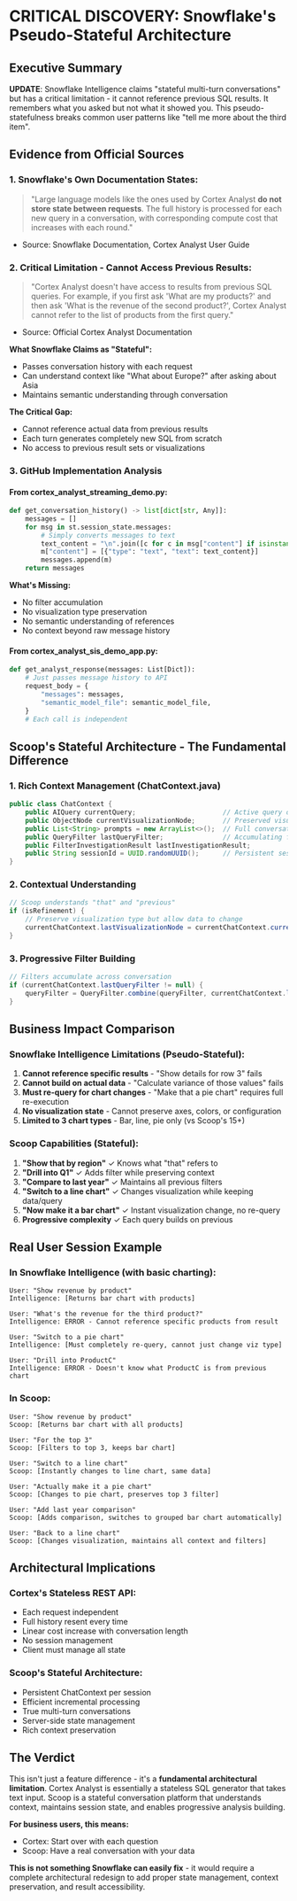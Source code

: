# CRITICAL DISCOVERY: Snowflake's Pseudo-Stateful Architecture

## Executive Summary  
**UPDATE**: Snowflake Intelligence claims "stateful multi-turn conversations" but has a critical limitation - it cannot reference previous SQL results. It remembers what you asked but not what it showed you. This pseudo-statefulness breaks common user patterns like "tell me more about the third item".

## Evidence from Official Sources

### 1. Snowflake's Own Documentation States:
> "Large language models like the ones used by Cortex Analyst **do not store state between requests**. The full history is processed for each new query in a conversation, with corresponding compute cost that increases with each round."
- Source: Snowflake Documentation, Cortex Analyst User Guide

### 2. Critical Limitation - Cannot Access Previous Results:
> "Cortex Analyst doesn't have access to results from previous SQL queries. For example, if you first ask 'What are my products?' and then ask 'What is the revenue of the second product?', Cortex Analyst cannot refer to the list of products from the first query."
- Source: Official Cortex Analyst Documentation

**What Snowflake Claims as "Stateful":**
- Passes conversation history with each request
- Can understand context like "What about Europe?" after asking about Asia
- Maintains semantic understanding through conversation

**The Critical Gap:**
- Cannot reference actual data from previous results
- Each turn generates completely new SQL from scratch
- No access to previous result sets or visualizations

### 3. GitHub Implementation Analysis

#### From cortex_analyst_streaming_demo.py:
```python
def get_conversation_history() -> list[dict[str, Any]]:
    messages = []
    for msg in st.session_state.messages:
        # Simply converts messages to text
        text_content = "\n".join([c for c in msg["content"] if isinstance(c, str)])
        m["content"] = [{"type": "text", "text": text_content}]
        messages.append(m)
    return messages
```

**What's Missing:**
- No filter accumulation
- No visualization type preservation
- No semantic understanding of references
- No context beyond raw message history

#### From cortex_analyst_sis_demo_app.py:
```python
def get_analyst_response(messages: List[Dict]):
    # Just passes message history to API
    request_body = {
        "messages": messages,
        "semantic_model_file": semantic_model_file,
    }
    # Each call is independent
```

## Scoop's Stateful Architecture - The Fundamental Difference

### 1. Rich Context Management (ChatContext.java)
```java
public class ChatContext {
    public AIQuery currentQuery;                      // Active query object
    public ObjectNode currentVisualizationNode;       // Preserved visualization
    public List<String> prompts = new ArrayList<>();  // Full conversation
    public QueryFilter lastQueryFilter;               // Accumulating filters
    public FilterInvestigationResult lastInvestigationResult;
    public String sessionId = UUID.randomUUID();      // Persistent session
}
```

### 2. Contextual Understanding
```java
// Scoop understands "that" and "previous"
if (isRefinement) {
    // Preserve visualization type but allow data to change
    currentChatContext.lastVisualizationNode = currentChatContext.currentVisualizationNode;
}
```

### 3. Progressive Filter Building
```java
// Filters accumulate across conversation
if (currentChatContext.lastQueryFilter != null) {
    queryFilter = QueryFilter.combine(queryFilter, currentChatContext.lastQueryFilter);
}
```

## Business Impact Comparison

### Snowflake Intelligence Limitations (Pseudo-Stateful):
1. **Cannot reference specific results** - "Show details for row 3" fails
2. **Cannot build on actual data** - "Calculate variance of those values" fails  
3. **Must re-query for chart changes** - "Make that a pie chart" requires full re-execution
4. **No visualization state** - Cannot preserve axes, colors, or configuration
5. **Limited to 3 chart types** - Bar, line, pie only (vs Scoop's 15+)

### Scoop Capabilities (Stateful):
1. **"Show that by region"** ✓ Knows what "that" refers to
2. **"Drill into Q1"** ✓ Adds filter while preserving context
3. **"Compare to last year"** ✓ Maintains all previous filters
4. **"Switch to a line chart"** ✓ Changes visualization while keeping data/query
5. **"Now make it a bar chart"** ✓ Instant visualization change, no re-query
6. **Progressive complexity** ✓ Each query builds on previous

## Real User Session Example

### In Snowflake Intelligence (with basic charting):
```
User: "Show revenue by product"
Intelligence: [Returns bar chart with products]

User: "What's the revenue for the third product?"
Intelligence: ERROR - Cannot reference specific products from result

User: "Switch to a pie chart"
Intelligence: [Must completely re-query, cannot just change viz type]

User: "Drill into ProductC"
Intelligence: ERROR - Doesn't know what ProductC is from previous chart
```

### In Scoop:
```
User: "Show revenue by product"
Scoop: [Returns bar chart with all products]

User: "For the top 3"
Scoop: [Filters to top 3, keeps bar chart]

User: "Switch to a line chart"
Scoop: [Instantly changes to line chart, same data]

User: "Actually make it a pie chart"
Scoop: [Changes to pie chart, preserves top 3 filter]

User: "Add last year comparison"
Scoop: [Adds comparison, switches to grouped bar chart automatically]

User: "Back to a line chart"
Scoop: [Changes visualization, maintains all context and filters]
```

## Architectural Implications

### Cortex's Stateless REST API:
- Each request independent
- Full history resent every time
- Linear cost increase with conversation length
- No session management
- Client must manage all state

### Scoop's Stateful Architecture:
- Persistent ChatContext per session
- Efficient incremental processing
- True multi-turn conversations
- Server-side state management
- Rich context preservation

## The Verdict

This isn't just a feature difference - it's a **fundamental architectural limitation**. Cortex Analyst is essentially a stateless SQL generator that takes text input. Scoop is a stateful conversation platform that understands context, maintains session state, and enables progressive analysis building.

**For business users, this means:**
- Cortex: Start over with each question
- Scoop: Have a real conversation with your data

**This is not something Snowflake can easily fix** - it would require a complete architectural redesign to add proper state management, context preservation, and result accessibility.